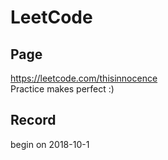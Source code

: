 # LeetCode

## Page
https://leetcode.com/thisinnocence  
Practice makes perfect :)

## Record
begin on 2018-10-1
